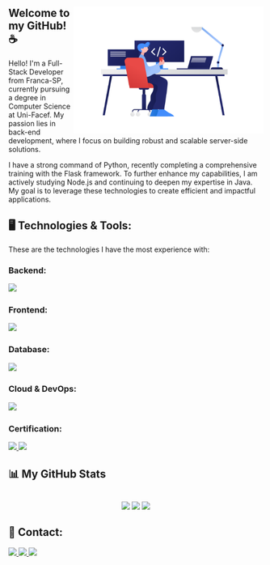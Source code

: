 <div margin=50em>
<img src="devImage.png" align=right width=375px>


## Welcome to my GitHub! ☕️


Hello! I'm a Full-Stack Developer from Franca-SP, currently pursuing a degree in Computer Science at Uni-Facef. My passion lies in back-end development, where I focus on building robust and scalable server-side solutions.

I have a strong command of Python, recently completing a comprehensive training with the Flask framework. To further enhance my capabilities, I am actively studying Node.js and continuing to deepen my expertise in Java. My goal is to leverage these technologies to create efficient and impactful applications.
</div>

  
## 🖥️ Technologies & Tools:
  
These are the technologies I have the most experience with:
<div width=375px>
  
  #### 
  ### Backend:    
  
  <img src="https://skillicons.dev/icons?i=python,flask,django,nodejs,express,nest,golang,spring" height="40" />
  
  #### 
  ### Frontend: 
  <img src="https://skillicons.dev/icons?i=react,next,tailwind,bootstrap" height="40" />
  
  #### 
  ### Database: 
  <img src="https://skillicons.dev/icons?i=mongodb,redis,sqlite,postgres" height="40" />
  
  
  #### 
  ### Cloud & DevOps: 
  <img src="https://skillicons.dev/icons?i=aws,docker,kubernetes" height="40" />

  ####
  ### Certification:
  <a href='https://www.credly.com/badges/ab142afe-580a-4081-852c-04070065a677/public_url'>
    <img src="https://images.credly.com/size/340x340/images/e3541a0c-dd4a-4820-8052-5001006efc85/blob" height="100"/>
  </a>
  <a href='https://www.credly.com/badges/1680da63-54c4-4fe7-94da-aa8712c459b8/public_url'>
    <img src='https://images.credly.com/size/340x340/images/fcafd0c9-42da-4703-a191-0c397203dc1b/blob' height="100"/>
  </a>
</div>


####

####

  ## 📊 My GitHub Stats
  <br>
    <div align="center" margin=50em>
        <img height="190em" src="https://github-readme-stats.vercel.app/api/top-langs/?username=LucasVizoto&theme=cobalt&hide_border=true&&layout=compact"/>
        <img height="190em" src="https://github-readme-stats.vercel.app/api?username=LucasVizoto&show_icons=true&theme=cobalt&hide_border=true"/>
        <img height="300"   src="https://github-readme-activity-graph.vercel.app/graph?username=LucasVizoto&radius=16&theme=cobalt&area=true&order=5&hide_border=true"/>
    </div>


  ## 📱 Contact:
<div> 
<a href="https://www.linkedin.com/in/lucasvizoto" target="_blank">
  <img src="https://img.shields.io/badge/LinkedIn-0077B5?style=for-the-badge&logo=linkedin&logoColor=white" target="_blank">
</a>
<a href="mailto:lucasvizoto364@gmail.com">
  <img src="https://img.shields.io/badge/Gmail-D14836?style=for-the-badge&logo=gmail&logoColor=white" target="_blank">
</a>
<a href="https://lucasvizoto.com">
  <img src="https://img.shields.io/badge/Website-000000?style=for-the-badge" target="_blank">
</a>
</div>
